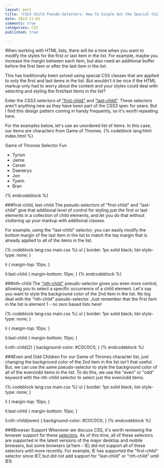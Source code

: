 ```yaml
---
layout: post
title: "CSS3 Child Pseudo-Selectors: How To Single Out the Special Children"
date: 2013-11-01
comments: true
categories: CSS
published: true

---
```

When working with HTML lists, there will be a time when you want to modify the styles for the first or last item in the list. For example, maybe you increase the margin between each item, but also need an additional buffer before the first item or after the last item in the list. 

This has traditionally been solved using special CSS classes that are applied to only the first and last items in the list. But wouldn't it be nice if the HTML markup only had to worry about the content and your styles could deal with selecting and styling the first/last items in the list?  

Enter the CSS3 selectors of ["first-child"](https://developer.mozilla.org/en-US/docs/Web/CSS/:first-child) and ["last-child"](https://developer.mozilla.org/en-US/docs/Web/CSS/:last-child).  These selectors aren't anything new as they have been part of the CSS3 spec for years.  But I find this design pattern coming in handy frequently, so it's worth repeating here.  

For the examples below, let's use an unordered list of items. In this case, our items are characters from Game of Thrones. 
{% codeblock lang:html index.html %} 
        <div class="hero-unit">
          <p>Game of Thrones Selector Fun</p>
          <ul>
            <li>Tyrion</li>
            <li>Jaime</li>
            <li>Cersei</li>
            <li>Daenerys</li>
            <li>Jon</li>
            <li>Tywin</li>
            <li>Bran</li>
          </ul>
        </div>
{% endcodeblock %}

###first-child, last-child 
The pseudo-selectors of "first-child" and "last-child" give that additional level of control for styling just the first or last elements in a collection of child elements, and let you do that without cluttering up your markup with additional classes.  

For example, using the "last-child" selector, you can easily modify the bottom margin of the last item in the list to match the top margin that is already applied to all of the items in the list.  

{% codeblock lang:css main.css %} 
ul {
    border: 1px solid black;
    list-style-type: none;
}

li {
    margin-top: 10px;
}

li:last-child { 
    margin-bottom: 10px;
}
{% endcodeblock %}

###nth-child
The ["nth-child"](https://developer.mozilla.org/en-US/docs/Web/CSS/:nth-child) pseudo-selector gives you even more control, allowing you to select a specific occurrence of a child element.  Let's say you want to style the background color of the 2nd item in the list.  No big deal with the "nth-child" pseudo-selector. Just remember that the first item in the list is element 1 - no zero based lists here!

{% codeblock lang:css main.css %} 
ul {
    border: 1px solid black;
    list-style-type: none;
}

li {
    margin-top: 10px;
}

li:last-child { 
    margin-bottom: 10px;
}

li:nth-child(2) { 
    background-color: #C0C0C0;
}
{% endcodeblock %}


###Even and Odd Children
For our Game of Thrones character list, just changing the background color of the 2nd item in the list isn't that useful. But, we can use the same pseudo-selector to style the background color of all of the even/odd items in the list.  To do this, we use the "even" or "odd" keyword with the nth-child selector to select just the even/odd items.  

{% codeblock lang:css main.css %} 
ul {
    border: 1px solid black;
    list-style-type: none;
}

li {
    margin-top: 10px;
}

li:last-child { 
    margin-bottom: 10px;
}

li:nth-child(even) {
    background-color: #C0C0C0; 
}
{% endcodeblock %}

###Browser Support
Whenever we discuss CSS, it's worth reviewing the browser support for these [selectors](https://developer.mozilla.org/en-US/docs/Web/CSS/Reference). As of this time, all of these selectors are supported in the latest versions of the major desktop and mobile browsers, but some browsers (a'hem - IE) did not support all of these selectors until more recently. For example, IE has supported the "first-child" selector since IE7, but did not add support for "last-child" or "nth-child" until IE9.
